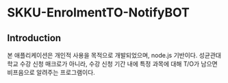 # SKKU-EnrolmentTO-NotifyBOT
## Introduction
본 애플리케이션은 개인적 사용을 목적으로 개발되었으며, node.js 기반이다.
성균관대학교 수강 신청 매크로가 아니라, 수강 신청 기간 내에 특정 과목에 대해 T/O가 남으면 비프음으로 알려주는 프로그램이다.
